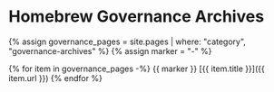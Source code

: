 # Homebrew Governance Archives

{% assign governance_pages = site.pages | where: "category", "governance-archives" %}
{% assign marker = "-" %}

{% for item in governance_pages -%}
{{ marker }} [{{ item.title }}]({{ item.url }})
{% endfor %}
